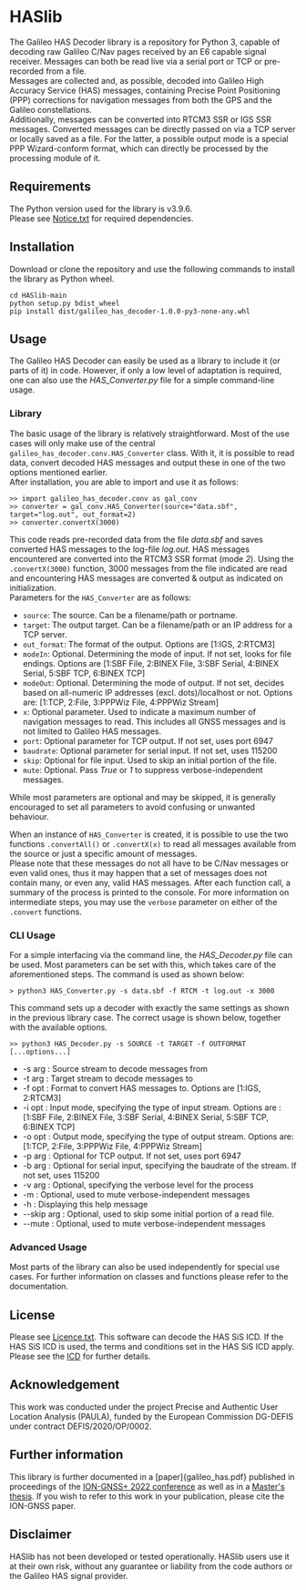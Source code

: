 # HASlib

The Galileo HAS Decoder library is a repository for Python 3, capable of decoding raw Galileo C/Nav pages received by an E6 capable signal receiver. Messages can both be read live via a serial port or TCP or pre-recorded from a file.  
Messages are collected and, as possible, decoded into Galileo High Accuracy Service (HAS) messages, containing Precise Point Positioning (PPP) corrections for navigation messages from both the GPS and the Galileo constellations.  
Additionally, messages can be converted into RTCM3 SSR or IGS SSR messages. Converted messages can be directly passed on via a TCP server or locally saved as a file. For the latter, a possible output mode is a special PPP Wizard-conform format, which can directly be processed by the processing module of it. 

## Requirements
The Python version used for the library is v3.9.6.  
Please see [Notice.txt](Notice.txt) for required dependencies.

## Installation
Download or clone the repository and use the following commands to install the library as Python wheel. 

    cd HASlib-main
    python setup.py bdist_wheel
    pip install dist/galileo_has_decoder-1.0.0-py3-none-any.whl
  

## Usage
The Galileo HAS Decoder can easily be used as a library to include it (or parts of it) in code. However, if only a low level of adaptation is required, one can also use the _HAS\_Converter.py_ file for a simple command-line usage.

### Library
The basic usage of the library is relatively straightforward. Most of the use cases will only make use of the central `galileo_has_decoder.conv.HAS_Converter` class. With it, it is possible to read data, convert decoded HAS messages and output these in one of the two options mentioned earlier.  
After installation, you are able to import and use it as follows:

```
>> import galileo_has_decoder.conv as gal_conv
>> converter = gal_conv.HAS_Converter(source="data.sbf", target="log.out", out_format=2)
>> converter.convertX(3000)
```
This code reads pre-recorded data from the file *data.sbf* and saves converted HAS messages to the log-file *log.out*. HAS messages encountered are converted into the RTCM3 SSR format (mode *2*). Using the `.convertX(3000)` function, 3000 messages from the file indicated are read and encountering HAS messages are converted & output as indicated on initialization.  
Parameters for the `HAS_Converter` are as follows:  
* `source`: The source. Can be a filename/path or portname.  
* `target`: The output target. Can be a filename/path or an IP address for a TCP server.  
* `out_format`: The format of the output. Options are [1:IGS, 2:RTCM3]  
* `modeIn`: Optional. Determining the mode of input. If not set, looks for file endings.  Options are [1:SBF File, 2:BINEX File, 3:SBF Serial, 4:BINEX Serial, 5:SBF TCP, 6:BINEX TCP]  
* `modeOut`: Optional. Determining the mode of output. If not set, decides based on all-numeric IP addresses (excl. dots)/localhost or not. Options are: [1:TCP, 2:File, 3:PPPWiz File, 4:PPPWiz Stream]  
* `x`: Optional parameter. Used to indicate a maximum number of navigation messages to read. This includes all GNSS messages and is not limited to Galileo HAS messages.  
* `port`: Optional parameter for TCP output. If not set, uses port 6947  
* `baudrate`: Optional parameter for serial input. If not set, uses 115200  
* `skip`: Optional for file input. Used to skip an initial portion of the file.  
* `mute`: Optional. Pass _True_ or _1_ to suppress verbose-independent messages.

While most parameters are optional and may be skipped, it is generally encouraged to set all parameters to avoid confusing or unwanted behaviour.

When an instance of `HAS_Converter` is created, it is possible to use the two functions `.convertAll()` or `.convertX(x)` to read all messages available from the source or just a specific amount of messages.  
Please note that these messages do not all have to be C/Nav messages or even valid ones, thus it may happen that a set of messages does not contain many, or even any, valid HAS messages. After each function call, a summary of the process is printed to the console. For more information on intermediate steps, you may use the `verbose` parameter on either of the `.convert` functions.

### CLI Usage
For a simple interfacing via the command line, the _HAS\_Decoder.py_ file can be used. Most parameters can be set with this, which takes care of the aforementioned steps. The command is used as shown below:  
```
> python3 HAS_Converter.py -s data.sbf -f RTCM -t log.out -x 3000  
```
This command sets up a decoder with exactly the same settings as shown in the previous library case. The correct usage is shown below, together with the available options.
```
>> python3 HAS_Decoder.py -s SOURCE -t TARGET -f OUTFORMAT [...options...]
```
* -s arg    : Source stream to decode messages from  
* -t arg : Target stream to decode messages to  
* -f opt : Format to convert HAS messages to. Options are [1:IGS, 2:RTCM3]  
* -i opt : Input mode, specifying the type of input stream. Options are : [1:SBF File, 2:BINEX File, 3:SBF Serial, 4:BINEX Serial, 5:SBF TCP, 6:BINEX TCP]  
* -o opt : Output mode, specifying the type of output stream. Options are: [1:TCP, 2:File, 3:PPPWiz File, 4:PPPWiz Stream]  
* -p arg : Optional for TCP output. If not set, uses port 6947  
* -b arg : Optional for serial input, specifying the baudrate of the stream. If not set, uses 115200  
* -v arg : Optional, specifying the verbose level for the process  
* -m     : Optional, used to mute verbose-independent messages  
* -h     : Displaying this help message    
* --skip arg      : Optional, used to skip some initial portion of a read file.  
* --mute          : Optional, used to mute verbose-independent messages  

### Advanced Usage
Most parts of the library can also be used independently for special use cases. For further information on classes and functions please refer to the documentation.

## License

Please see [Licence.txt](Licence.txt).
This software can decode the HAS SiS ICD. If the HAS SiS ICD is used, the terms and conditions set in the HAS SiS ICD apply. Please see the [ICD](https://www.gsc-europa.eu/sites/default/files/sites/all/files/Galileo_HAS_SIS_ICD_v1.0.pdf) for further details.

## Acknowledgement

This work was conducted under the project Precise and Authentic User Location Analysis (PAULA), funded by the European Commission DG-DEFIS under contract DEFIS/2020/OP/0002.

## Further information

This library is further documented in a [paper]{galileo_has.pdf} published in proceedings of the [ION-GNSS+ 2022 conference](https://www.ion.org/gnss/abstracts.cfm?paperID=11477) as well as in a [Master's thesis]( https://aaltodoc.aalto.fi/handle/123456789/112893).
If you wish to refer to this work in your publication, please cite the ION-GNSS paper.

## Disclaimer

HASlib has not been developed or tested operationally. HASlib users use it at their own risk, without any guarantee or liability from the code authors or the Galileo HAS signal provider.
